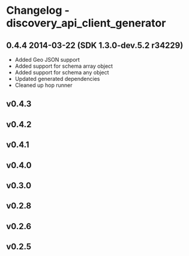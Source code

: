 # Changelog - discovery_api_client_generator

## 0.4.4 2014-03-22 (SDK 1.3.0-dev.5.2 r34229)

- Added Geo JSON support 
- Added support for schema array object
- Added support for schema any object
- Updated generated dependencies 
- Cleaned up hop runner

## v0.4.3

## v0.4.2

## v0.4.1

## v0.4.0

## v0.3.0

## v0.2.8

## v0.2.6

## v0.2.5


